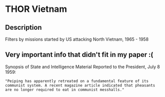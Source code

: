 # THOR Vietnam

## Description

Filters by missions started by US attacking North Vietnam, 1965 - 1958











## Very important info that didn't fit in my paper :( 
Synopsis of State and Intelligence Material Reported to the President, July 8 1959:


`"Peiping has apparently retreated on a fundamental feature of its communist system. A recent magazine article indicated that pheasants are no longer required to eat in communist messhalls."`
